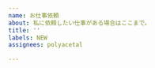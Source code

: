 ```yaml
---
name: お仕事依頼
about: 私に依頼したい仕事がある場合はここまで。
title: ''
labels: NEW
assignees: polyacetal

---
```


<!--
期日の目安と詳細をこちらにお書きください。
--!>
